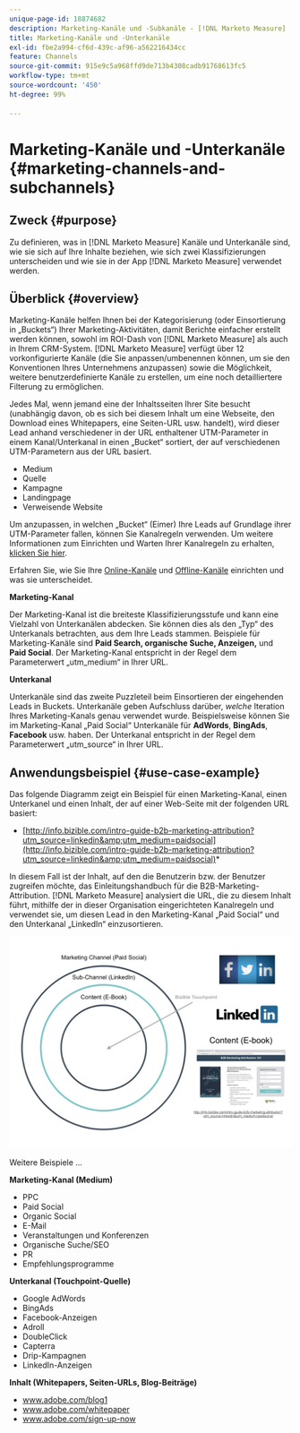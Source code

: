 ```yaml
---
unique-page-id: 18874682
description: Marketing-Kanäle und -Subkanäle - [!DNL Marketo Measure]
title: Marketing-Kanäle und -Unterkanäle
exl-id: fbe2a994-cf6d-439c-af96-a562216434cc
feature: Channels
source-git-commit: 915e9c5a968ffd9de713b4308cadb91768613fc5
workflow-type: tm+mt
source-wordcount: '450'
ht-degree: 99%

---
```


# Marketing-Kanäle und -Unterkanäle {#marketing-channels-and-subchannels}

## Zweck {#purpose}

Zu definieren, was in [!DNL Marketo Measure] Kanäle und Unterkanäle sind, wie sie sich auf Ihre Inhalte beziehen, wie sich zwei Klassifizierungen unterscheiden und wie sie in der App [!DNL Marketo Measure] verwendet werden.

## Überblick {#overview}

Marketing-Kanäle helfen Ihnen bei der Kategorisierung (oder Einsortierung in „Buckets“) Ihrer Marketing-Aktivitäten, damit Berichte einfacher erstellt werden können, sowohl im ROI-Dash von [!DNL Marketo Measure] als auch in Ihrem CRM-System. [!DNL Marketo Measure] verfügt über 12 vorkonfigurierte Kanäle (die Sie anpassen/umbenennen können, um sie den Konventionen Ihres Unternehmens anzupassen) sowie die Möglichkeit, weitere benutzerdefinierte Kanäle zu erstellen, um eine noch detailliertere Filterung zu ermöglichen.

Jedes Mal, wenn jemand eine der Inhaltsseiten Ihrer Site besucht (unabhängig davon, ob es sich bei diesem Inhalt um eine Webseite, den Download eines Whitepapers, eine Seiten-URL usw. handelt), wird dieser Lead anhand verschiedener in der URL enthaltener UTM-Parameter in einem Kanal/Unterkanal in einen „Bucket“ sortiert, der auf verschiedenen UTM-Parametern aus der URL basiert.

* Medium
* Quelle
* Kampagne
* Landingpage
* Verweisende Website

Um anzupassen, in welchen „Bucket“ (Eimer) Ihre Leads auf Grundlage ihrer UTM-Parameter fallen, können Sie Kanalregeln verwenden. Um weitere Informationen zum Einrichten und Warten Ihrer Kanalregeln zu erhalten, [klicken Sie hier](/help/channel-tracking-and-setup/online-channels/online-custom-channel-setup.md).

Erfahren Sie, wie Sie Ihre [Online-Kanäle](/help/channel-tracking-and-setup/online-channels/online-custom-channel-setup.md) und [Offline-Kanäle](/help/channel-tracking-and-setup/offline-channels/offline-custom-channel-setup.md) einrichten und was sie unterscheidet.

**Marketing-Kanal**

Der Marketing-Kanal ist die breiteste Klassifizierungsstufe und kann eine Vielzahl von Unterkanälen abdecken. Sie können dies als den „Typ“ des Unterkanals betrachten, aus dem Ihre Leads stammen. Beispiele für Marketing-Kanäle sind **Paid Search, organische Suche, Anzeigen,** und **Paid Social**. Der Marketing-Kanal entspricht in der Regel dem Parameterwert „utm_medium“ in Ihrer URL.

**Unterkanal**

Unterkanäle sind das zweite Puzzleteil beim Einsortieren der eingehenden Leads in Buckets. Unterkanäle geben Aufschluss darüber, _welche_ Iteration Ihres Marketing-Kanals genau verwendet wurde. Beispielsweise können Sie im Marketing-Kanal „Paid Social“ Unterkanäle für **AdWords**, **BingAds**, **Facebook** usw. haben. Der Unterkanal entspricht in der Regel dem Parameterwert „utm_source“ in Ihrer URL.

## Anwendungsbeispiel {#use-case-example}

Das folgende Diagramm zeigt ein Beispiel für einen Marketing-Kanal, einen Unterkanel und einen Inhalt, der auf einer Web-Seite mit der folgenden URL basiert:

* [http://info.bizible.com/intro-guide-b2b-marketing-attribution?utm_source=linkedin&amp;utm_medium=paidsocial](http://info.bizible.com/intro-guide-b2b-marketing-attribution?utm_source=linkedin&amp;utm_medium=paidsocial)*

In diesem Fall ist der Inhalt, auf den die Benutzerin bzw. der Benutzer zugreifen möchte, das Einleitungshandbuch für die B2B-Marketing-Attribution. [!DNL Marketo Measure] analysiert die URL, die zu diesem Inhalt führt, mithilfe der in dieser Organisation eingerichteten Kanalregeln und verwendet sie, um diesen Lead in den Marketing-Kanal „Paid Social“ und den Unterkanal „LinkedIn“ einzusortieren.

![](assets/1.jpg)

Weitere Beispiele …

**Marketing-Kanal (Medium)**

* PPC
* Paid Social
* Organic Social
* E-Mail
* Veranstaltungen und Konferenzen
* Organische Suche/SEO
* PR
* Empfehlungsprogramme

**Unterkanal (Touchpoint-Quelle)**

* Google AdWords
* BingAds
* Facebook-Anzeigen
* Adroll
* DoubleClick
* Capterra
* Drip-Kampagnen
* LinkedIn-Anzeigen

**Inhalt (Whitepapers, Seiten-URLs, Blog-Beiträge)**

* www.adobe.com/blog1
* www.adobe.com/whitepaper
* www.adobe.com/sign-up-now
